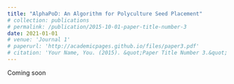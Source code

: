 ```yaml
---
title: "AlphaPoD: An Algorithm for Polyculture Seed Placement"
# collection: publications
# permalink: /publication/2015-10-01-paper-title-number-3
date: 2021-01-01
# venue: 'Journal 1'
# paperurl: 'http://academicpages.github.io/files/paper3.pdf'
# citation: 'Your Name, You. (2015). &quot;Paper Title Number 3.&quot; <i>Journal 1</i>. 1(3).'
---
```

Coming soon

<!-- # [Download paper here](http://academicpages.github.io/files/paper3.pdf)

# Recommended citation: Your Name, You. (2015). "Paper Title Number 3." <i>Journal 1</i>. 1(3). -->